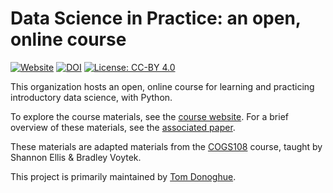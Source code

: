 # Data Science in Practice: an open, online course

[![Website](https://img.shields.io/badge/site-datascienceinpractice.github.io-informational.svg)](https://datascienceinpractice.github.io)
[![DOI](https://jose.theoj.org/papers/10.21105/jose.00121/status.svg)](https://doi.org/10.21105/jose.00121)
[![License: CC-BY 4.0](https://img.shields.io/badge/License-CC--BY%204.0-lightgrey.svg)](https://creativecommons.org/licenses/by/4.0/)

This organization hosts an open, online course for learning and practicing introductory data science, with Python. 

To explore the course materials, see the 
[course website](https://datascienceinpractice.github.io/).
For a brief overview of these materials, see the 
[associated paper](https://doi.org/10.21105/jose.00121). 

These materials are adapted materials from the 
[COGS108](https://github.com/COGS108/) course, taught by Shannon Ellis & Bradley Voytek. 

This project is primarily maintained by [Tom Donoghue](https://github.com/TomDonoghue/).
